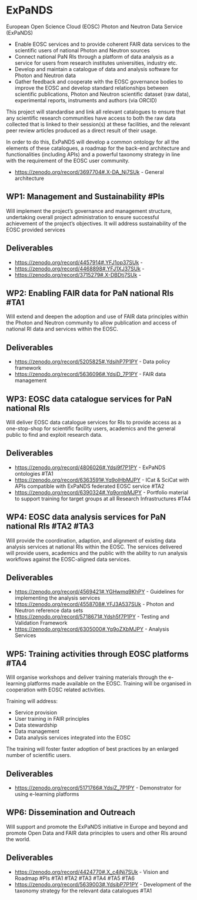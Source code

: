 # ExPaNDS
European Open Science Cloud (EOSC) Photon and Neutron Data Service (ExPaNDS)

- Enable EOSC services and to provide coherent FAIR data services to the scientific users of national Photon and Neutron sources
- Connect national PaN RIs through a platform of data analysis as a service for users from research institutes universities, industry etc.
- Develop and maintain a catalogue of data and analysis software for Photon and Neutron data
- Gather feedback and cooperate with the EOSC governance bodies to improve the EOSC and develop standard relationships between scientific publications, Photon and Neutron scientific dataset (raw data), experimental reports, instruments and authors (via ORCID) 

This project will standardise and link all relevant catalogues to ensure that any scientific research communities have access to both the raw data collected that is linked to their session(s) at these facilities, and the relevant peer review articles produced as a direct result of their usage.

In order to do this, ExPaNDS will develop a common ontology for all the elements of these catalogues, a roadmap for the back-end architecture and functionalities (including APIs) and a powerful taxonomy strategy in line with the requirement of the EOSC user community.

- https://zenodo.org/record/3697704#.X-DA_Nj7SUk - General architecture

## WP1: Management and Sustainability  #PIs
Will implement the project’s governance and management structure, undertaking overall project administration to ensure successful achievement of the project’s objectives. It will address sustainability of the EOSC provided services

## Deliverables
- https://zenodo.org/record/4457914#.YFJ1op37SUk - 
- https://zenodo.org/record/4468898#.YFJ1XJ37SUk - 
- https://zenodo.org/record/3715279#.X-DBDtj7SUk - 


## WP2: Enabling FAIR data for PaN national RIs  #TA1
Will extend and deepen the adoption and use of FAIR data principles within the Photon and Neutron community to allow publication and access of national RI data and services within the EOSC.

## Deliverables
- https://zenodo.org/record/5205825#.YdsihP7P1PY - Data policy framework
- https://zenodo.org/record/5636096#.YdsiD_7P1PY - FAIR data management


## WP3: EOSC data catalogue services for PaN national RIs
Will deliver EOSC data catalogue services for RIs to provide access as a one-stop-shop for scientific facility users, academics and the general public to find and exploit research data.

## Deliverables
- https://zenodo.org/record/4806026#.Ydsi9f7P1PY - ExPaNDS ontologies  #TA1
- https://zenodo.org/record/6363591#.Yq9olHbMJPY - ICat & SciCat with APIs compatible with ExPaNDS federated EOSC service  #TA2
- https://zenodo.org/record/6390324#.Yq9ornbMJPY - Portfolio material to support training for target groups at all Research Infrastructures  #TA4


## WP4: EOSC data analysis services for PaN national RIs  #TA2 #TA3
Will provide the coordination, adaption, and alignment of existing data analysis services at national RIs within the EOSC. The services delivered will provide users, academics and the public with the ability to run analysis workflows against the EOSC-aligned data services.

## Deliverables
- https://zenodo.org/record/4569421#.YGHwmq9KhPY - Guidelines for implementing the analysis services
- https://zenodo.org/record/4558708#.YFJ3A537SUk - Photon and Neutron reference data sets
- https://zenodo.org/record/5718671#.Ydsh5f7P1PY - Testing and Validation Framework
- https://zenodo.org/record/6305000#.Yq9oZXbMJPY - Analysis Services


## WP5: Training activities through EOSC platforms  #TA4
Will organise workshops and deliver training materials through the e-learning platforms made available on the EOSC. Training will be organised in cooperation with EOSC related activities.

Training will address:
- Service provision
- User training in FAIR principles
- Data stewardship
- Data management
- Data analysis services integrated into the EOSC 

The training will foster faster adoption of best practices by an enlarged number of scientific users.

## Deliverables
- https://zenodo.org/record/5171766#.YdsiZ_7P1PY - Demonstrator for using e-learning platforms


## WP6: Dissemination and Outreach
Will support and promote the ExPaNDS initiative in Europe and beyond and promote Open Data and FAIR data principles to users and other RIs around the world.

## Deliverables
- https://zenodo.org/record/4424770#.X_c4jNj7SUk - Vision and Roadmap  #PIs #TA1 #TA2 #TA3 #TA4 #TA5 #TA6
- https://zenodo.org/record/5639003#.YdsibP7P1PY - Development of the taxonomy strategy for the relevant data catalogues  #TA1